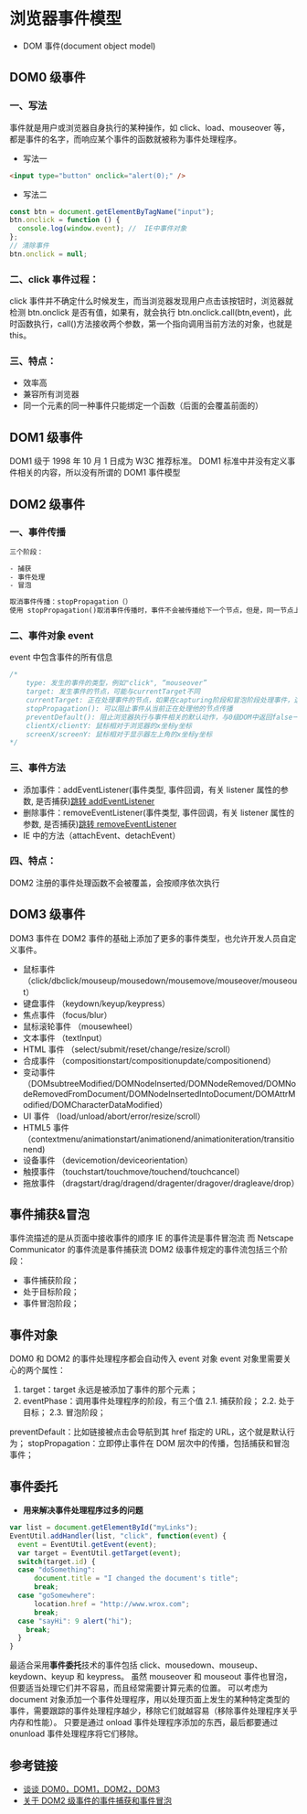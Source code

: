 # 浏览器事件模型

- DOM 事件(document object model)

## DOM0 级事件

### **一、写法**

事件就是用户或浏览器自身执行的某种操作，如 click、load、mouseover 等，都是事件的名字，而响应某个事件的函数就被称为事件处理程序。

- 写法一

```html
<input type="button" onclick="alert(0);" />
```

- 写法二

```js
const btn = document.getElementByTagName("input");
btn.onclick = function () {
  console.log(window.event); //  IE中事件对象
};
// 清除事件
btn.onclick = null;
```

### **二、click 事件过程：**

click 事件并不确定什么时候发生，而当浏览器发现用户点击该按钮时，浏览器就检测 btn.onclick 是否有值，如果有，就会执行 btn.onclick.call(btn,event)，此时函数执行，call()方法接收两个参数，第一个指向调用当前方法的对象，也就是 this。

### **三、特点：**

- 效率高
- 兼容所有浏览器
- 同一个元素的同一种事件只能绑定一个函数（后面的会覆盖前面的）

## DOM1 级事件

DOM1 级于 1998 年 10 月 1 日成为 W3C 推荐标准。
DOM1 标准中并没有定义事件相关的内容，所以没有所谓的 DOM1 事件模型

## DOM2 级事件

### **一、事件传播**

```txt
三个阶段：

- 捕获
- 事件处理
- 冒泡

取消事件传播：stopPropagation（）
使用 stopPropagation()取消事件传播时，事件不会被传播给下一个节点，但是，同一节点上的其他 listener 还是会被执行；如果想要同一层级的 listener 也不执行，可以使用 stopImmediatePropagation()；
```

### **二、事件对象 event**

event 中包含事件的所有信息

```js
/* 
    type: 发生的事件的类型，例如"click", “mouseover”
    target: 发生事件的节点，可能与currentTarget不同
    currentTarget: 正在处理事件的节点，如果在capturing阶段和冒泡阶段处理事件，这个属性就与target属性不同。在事件监听函数中应该用这个属性而不是this
    stopPropagation(): 可以阻止事件从当前正在处理他的节点传播
    preventDefault(): 阻止浏览器执行与事件相关的默认动作，与0级DOM中返回false一样
    clientX/clientY: 鼠标相对于浏览器的x坐标y坐标
    screenX/screenY: 鼠标相对于显示器左上角的x坐标y坐标
*/
```

### **三、事件方法**

- 添加事件：addEventListener(事件类型, 事件回调，有关 listener 属性的参数, 是否捕获)[跳转 addEventListener](https://developer.mozilla.org/zh-CN/docs/Web/API/EventTarget/addEventListener)
- 删除事件：removeEventListener(事件类型, 事件回调，有关 listener 属性的参数, 是否捕获)[跳转 removeEventListener](https://developer.mozilla.org/zh-CN/docs/Web/API/EventTarget/removeEventListener)
- IE 中的方法（attachEvent、detachEvent）

### **四、特点：**

 DOM2 注册的事件处理函数不会被覆盖，会按顺序依次执行

## DOM3 级事件

DOM3 事件在 DOM2 事件的基础上添加了更多的事件类型，也允许开发人员自定义事件。

- 鼠标事件 （click/dbclick/mouseup/mousedown/mousemove/mouseover/mouseout）
- 键盘事件 （keydown/keyup/keypress）
- 焦点事件 （focus/blur）
- 鼠标滚轮事件 （mousewheel）
- 文本事件 （textInput）
- HTML 事件 （select/submit/reset/change/resize/scroll）
- 合成事件 （compositionstart/compositionupdate/compositionend）
- 变动事件 （DOMsubtreeModified/DOMNodeInserted/DOMNodeRemoved/DOMNodeRemovedFromDocument/DOMNodeInsertedIntoDocument/DOMAttrModified/DOMCharacterDataModified）
- UI 事件 （load/unload/abort/error/resize/scroll）
- HTML5 事件 （contextmenu/animationstart/animationend/animationiteration/transitionend)
- 设备事件 （devicemotion/deviceorientation）
- 触摸事件 （touchstart/touchmove/touchend/touchcancel）
- 拖放事件 （dragstart/drag/dragend/dragenter/dragover/dragleave/drop）

## 事件捕获&冒泡

事件流描述的是从页面中接收事件的顺序
IE 的事件流是事件冒泡流
而 Netscape Communicator 的事件流是事件捕获流
DOM2 级事件规定的事件流包括三个阶段：

- 事件捕获阶段；
- 处于目标阶段；
- 事件冒泡阶段；

## 事件对象

DOM0 和 DOM2 的事件处理程序都会自动传入 event 对象
event 对象里需要关心的两个属性：

1. target：target 永远是被添加了事件的那个元素；
2. eventPhase：调用事件处理程序的阶段，有三个值
   2.1. 捕获阶段；
   2.2. 处于目标；
   2.3. 冒泡阶段；

preventDefault：比如链接被点击会导航到其 href 指定的 URL，这个就是默认行为；
stopPropagation：立即停止事件在 DOM 层次中的传播，包括捕获和冒泡事件；

## 事件委托

- **用来解决事件处理程序过多的问题**

```js
var list = document.getElementById("myLinks");
EventUtil.addHandler(list, "click", function(event) {
  event = EventUtil.getEvent(event);
  var target = EventUtil.getTarget(event);
  switch(target.id) {
  case "doSomething":
      document.title = "I changed the document's title";
      break;
  case "goSomewhere":
      location.href = "http://www.wrox.com";
      break;
  case "sayHi": 9 alert("hi");
    break;
  }
}
```

最适合采用**事件委托**技术的事件包括 click、mousedown、mouseup、keydown、keyup 和 keypress。 虽然 mouseover 和 mouseout 事件也冒泡，但要适当处理它们并不容易，而且经常需要计算元素的位置。
可以考虑为 document 对象添加一个事件处理程序，用以处理页面上发生的某种特定类型的事件，需要跟踪的事件处理程序越少，移除它们就越容易（移除事件处理程序关乎内存和性能）。
只要是通过 onload 事件处理程序添加的东西，最后都要通过 onunload 事件处理程序将它们移除。

## 参考链接

- [谈谈 DOM0，DOM1，DOM2，DOM3](https://blog.csdn.net/Dax1_/article/details/125979189)
- [关于 DOM2 级事件的事件捕获和事件冒泡](https://blog.csdn.net/lhrdlp/article/details/106780643)
